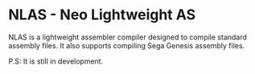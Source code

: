 # NLAS - Neo Lightweight AS

NLAS is a lightweight assembler compiler designed to compile standard assembly files. It also supports compiling Sega Genesis assembly files.

P.S: It is still in development.

